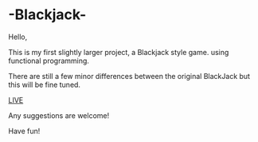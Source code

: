 # -Blackjack-
Hello,

This is my first slightly larger project, a Blackjack style game. using functional programming.

There are still a few minor differences between the original BlackJack but this will be fine tuned.

<a href="https://kkinod.github.io/-Blackjack-" >LIVE</a>

Any suggestions are welcome!

Have fun!
